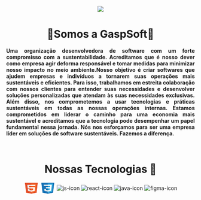 <p align="center">
  <img ![GaspSoft] src="https://user-images.githubusercontent.com/86849487/229143242-e19e3e51-b726-40b9-a809-6ca6b617ffb9.png" width="250">
  <h1 align="center">🍃Somos a GaspSoft🍃</h1>
</p>

<p align="justify" >
  <strong>
    Uma organização desenvolvedora de software com um forte compromisso com a sustentabilidade. Acreditamos que é nosso dever como empresa agir deforma     responsável e 
    tomar medidas para minimizar nosso impacto no meio ambiente.Nosso objetivo é criar softwares que ajudem empresas e indivíduos a tornarem suas operações     mais 
    sustentáveis e eficientes. Para isso, trabalhamos em estreita colaboração com nossos clientes para entender suas necessidades e desenvolver soluções          
    personalizadas que atendam às suas necessidades exclusivas. Além disso, nos comprometemos a usar tecnologias e práticas sustentáveis em todas as nossas operações 
    internas. Estamos comprometidos em liderar o caminho para uma economia mais sustentável e acreditamos que a tecnologia pode desempenhar um papel fundamental nessa 
    jornada. Nós nos esforçamos para ser uma empresa líder em soluções de software sustentáveis. Fazemos a diferença.
  </strong>
</p>

<div  align="center"> 
  <div style="display: inline_block"><br>
    <h1 align="center">Nossas Tecnologias 🚀</h1>
    <img align="center" height="30" width="40" alt="html-icon" src="https://raw.githubusercontent.com/devicons/devicon/master/icons/html5/html5-original.svg"/>
    <img align="center" height="30" width="40" alt="css-icon" src="https://raw.githubusercontent.com/devicons/devicon/master/icons/css3/css3-original.svg"/>
    <img align="center" height="30" width="40" alt="js-icon" src="https://cdn.jsdelivr.net/gh/devicons/devicon/icons/javascript/javascript-original.svg"/>
    <img align="center" height="30" width="40" alt="react-icon" src="https://cdn.jsdelivr.net/gh/devicons/devicon/icons/react/react-original.svg" />
    <img align="center" height="30" width="40" alt="java-icon" src="https://cdn.jsdelivr.net/gh/devicons/devicon/icons/java/java-original.svg"/>
    <img align="center" height="30" width="40" alt="figma-icon" src="https://cdn.jsdelivr.net/gh/devicons/devicon/icons/figma/figma-original.svg" />
  </div>
<br>
